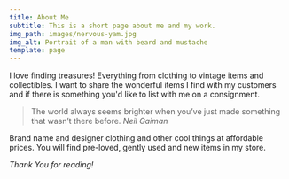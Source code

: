 ```yaml
---
title: About Me
subtitle: This is a short page about me and my work.
img_path: images/nervous-yam.jpg
img_alt: Portrait of a man with beard and mustache
template: page
---
```

I love finding treasures!
Everything from clothing to vintage items and collectibles. I want to share the wonderful items I find with my customers and if there is something you'd like to list with me on a consignment.

>The world always seems brighter when you’ve just made something that wasn’t there before. <cite>Neil Gaiman</cite>

Brand name and designer clothing and other cool things at affordable prices. You will find pre-loved, gently used and new items in my store.

*Thank You for reading!*

